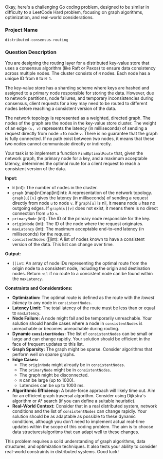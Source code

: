 Okay, here's a challenging Go coding problem, designed to be similar in difficulty to a LeetCode Hard problem, focusing on graph algorithms, optimization, and real-world considerations.

### Project Name

```
distributed-consensus-routing
```

### Question Description

You are designing the routing layer for a distributed key-value store that uses a consensus algorithm (like Raft or Paxos) to ensure data consistency across multiple nodes.  The cluster consists of `N` nodes.  Each node has a unique ID from `0` to `N-1`.

The key-value store has a sharding scheme where keys are hashed and assigned to a primary node responsible for storing the data. However, due to network partitions, node failures, and temporary inconsistencies during consensus, client requests for a key may need to be routed to different nodes before reaching a consistent version of the data.

The network topology is represented as a weighted, directed graph. The nodes of the graph are the nodes in the key-value store cluster.  The weight of an edge `(u, v)` represents the latency (in milliseconds) of sending a request directly from node `u` to node `v`. There is no guarantee that the graph is fully connected. If no path exist between two nodes, it means that these two nodes cannot communicate directly or indirectly.

Your task is to implement a function `FindOptimalRoute` that, given the network graph, the primary node for a key, and a maximum acceptable latency, determines the optimal route for a client request to reach a consistent version of the data.

**Input:**

*   `N` (int): The number of nodes in the cluster.
*   `graph` (map[int]map[int]int): A representation of the network topology. `graph[u][v]` gives the latency (in milliseconds) of sending a request directly from node `u` to node `v`. If `graph[u]` is nil, it means node `u` has no outgoing edges.  If `graph[u][v]` does not exist, it means there is no direct connection from `u` to `v`.
*   `primaryNode` (int): The ID of the primary node responsible for the key.
*   `originNode` (int): The ID of the node where the request originates.
*   `maxLatency` (int): The maximum acceptable end-to-end latency (in milliseconds) for the request.
*   `consistentNodes` ([]int): A list of nodes known to have a consistent version of the data. This list can change over time.

**Output:**

*   `[]int`: An array of node IDs representing the optimal route from the origin node to a consistent node, including the origin and destination nodes. Return `nil` if no route to a consistent node can be found within the `maxLatency`.

**Constraints and Considerations:**

*   **Optimization:** The optimal route is defined as the route with the *lowest latency* to any node in `consistentNodes`.
*   **Latency Limit:** The total latency of the route must be less than or equal to `maxLatency`.
*   **Node Failure:**  A node might fail and be temporarily unreachable. Your solution should handle cases where a node in `consistentNodes` is unreachable or becomes unreachable during routing.
*   **Dynamic `consistentNodes`:** The list of `consistentNodes` can be small or large and can change rapidly. Your solution should be efficient in the face of frequent updates to this list.
*   **Graph Sparsity:** The graph might be sparse.  Consider algorithms that perform well on sparse graphs.
*   **Edge Cases:**
    *   The `originNode` might already be in `consistentNodes`.
    *   The `primaryNode` might be in `consistentNodes`.
    *   The graph might be disconnected.
    *   `N` can be large (up to 1000).
    *   Latencies can be up to 1000 ms.
*   **Algorithmic Efficiency:**  A brute-force approach will likely time out. Aim for an efficient graph traversal algorithm. Consider using Dijkstra's algorithm or A\* search (if you can define a suitable heuristic).
*   **Real-World Context:** Consider that in a real distributed system, network conditions and the list of `consistentNodes` can change rapidly. Your solution should be as adaptable as possible to these dynamic conditions, although you don't need to implement actual real-time updates within the scope of this coding problem. The aim is to choose data structures/algoritms that can adapt well to these changes.

This problem requires a solid understanding of graph algorithms, data structures, and optimization techniques. It also tests your ability to consider real-world constraints in distributed systems. Good luck!
